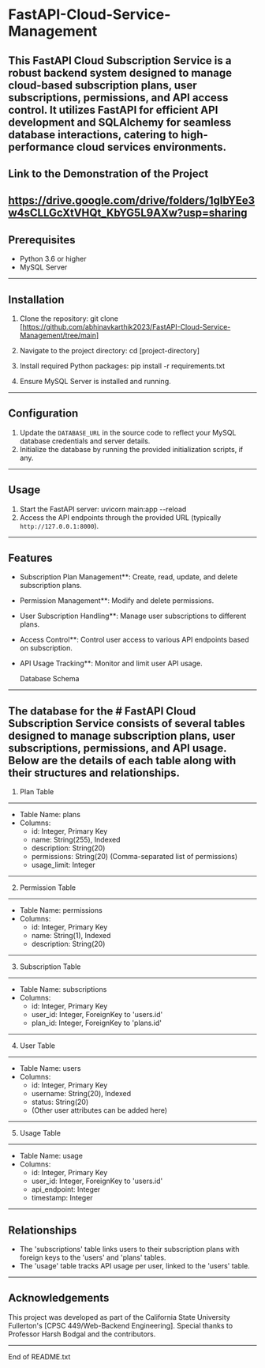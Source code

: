 # FastAPI-Cloud-Service-Management
This FastAPI Cloud Subscription Service is a robust backend system designed to manage cloud-based subscription plans, user subscriptions, permissions, and API access control. It utilizes FastAPI for efficient API development and SQLAlchemy for seamless database interactions, catering to high-performance cloud services environments.
---------------------
   Link to the Demonstration of the Project
------------------------------------------------
https://drive.google.com/drive/folders/1glbYEe3w4sCLLGcXtVHQt_KbYG5L9AXw?usp=sharing
---------------------
   Prerequisites
-------------------------------
- Python 3.6 or higher
- MySQL Server
---------------------
   Installation
-------------------------------
1. Clone the repository:
   git clone [https://github.com/abhinavkarthik2023/FastAPI-Cloud-Service-Management/tree/main]

2. Navigate to the project directory:
   cd [project-directory]

3. Install required Python packages:
   pip install -r requirements.txt

4. Ensure MySQL Server is installed and running.
---------------------
   Configuration
-------------------------------
1. Update the `DATABASE_URL` in the source code to reflect your MySQL database credentials and server details.
2. Initialize the database by running the provided initialization scripts, if any.
---------------------
   Usage
-------------------------------
1. Start the FastAPI server:
   uvicorn main:app --reload
2. Access the API endpoints through the provided URL (typically `http://127.0.0.1:8000`).
---------------------
   Features
-------------------------------
-  Subscription Plan Management**: Create, read, update, and delete subscription plans.
-  Permission Management**: Modify and delete permissions.
-  User Subscription Handling**: Manage user subscriptions to different plans.
-  Access Control**: Control user access to various API endpoints based on subscription.
-  API Usage Tracking**: Monitor and limit user API usage.


   Database Schema
-------------------------------
The database for the # FastAPI Cloud Subscription Service consists of several tables designed to manage subscription plans, user subscriptions, permissions, and API usage. Below are the details of each table along with their structures and relationships.
---------------------
1. Plan Table
---------------------
- Table Name: plans
- Columns:
  - id: Integer, Primary Key
  - name: String(255), Indexed
  - description: String(20)
  - permissions: String(20) (Comma-separated list of permissions)
  - usage_limit: Integer
---------------------
2. Permission Table
-------------------
- Table Name: permissions
- Columns:
  - id: Integer, Primary Key
  - name: String(1), Indexed
  - description: String(20)
---------------------
3. Subscription Table
---------------------
- Table Name: subscriptions
- Columns:
  - id: Integer, Primary Key
  - user_id: Integer, ForeignKey to 'users.id'
  - plan_id: Integer, ForeignKey to 'plans.id'
---------------------
4. User Table
---------------------
- Table Name: users
- Columns:
  - id: Integer, Primary Key
  - username: String(20), Indexed
  - status: String(20)
  - (Other user attributes can be added here)
---------------------
5. Usage Table
---------------------
- Table Name: usage
- Columns:
  - id: Integer, Primary Key
  - user_id: Integer, ForeignKey to 'users.id'
  - api_endpoint: Integer
  - timestamp: Integer
---------------------
   Relationships
--------------------
- The 'subscriptions' table links users to their subscription plans with foreign keys to the 'users' and 'plans' tables.
- The 'usage' table tracks API usage per user, linked to the 'users' table.

---------------------
   Acknowledgements
---------------------
This project was developed as part of the California State University Fullerton's [CPSC 449/Web-Backend Engineering]. 
Special thanks to Professor Harsh Bodgal and the contributors.

---
End of README.txt
